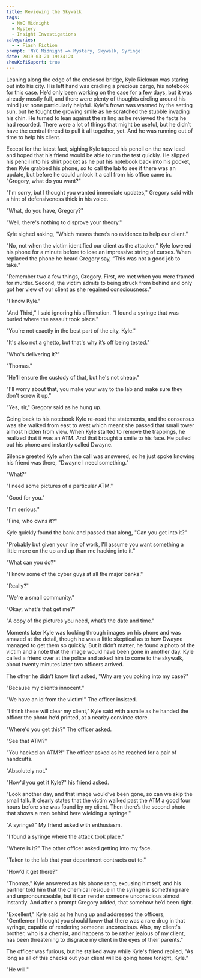 ```yaml
---
title: Reviewing the Skywalk
tags:
  - NYC Midnight
  - Mystery
  - Insight Investigations
categories:
  - - Flash Fiction
prompt: 'NYC Midnight => Mystery, Skywalk, Syringe'
date: 2019-03-21 19:34:24
showKofiSuport: true
---
```


Leaning along the edge of the enclosed bridge, Kyle Rickman was staring out into his city.  His left hand was cradling a precious cargo, his notebook for this case.  He’d only been working on the case for a few days, but it was already mostly full, and there were plenty of thoughts circling around his mind just none particularly helpful.  Kyle's frown was warmed by the setting sun, but he fought the growing smile as he scratched the stubble invading his chin.  He turned to lean against the railing as he reviewed the facts he had recorded.  There were a lot of things that might be useful, but he didn’t have the central thread to pull it all together, yet.  And he was running out of time to help his client.

Except for the latest fact, sighing Kyle tapped his pencil on the new lead and hoped that his friend would be able to run the test quickly.  He slipped his pencil into his shirt pocket as he put his notebook back into his pocket, then Kyle grabbed his phone, so to call the lab to see if there was an update, but before he could unlock it a call from his office came in.<!-- more --> "Gregory, what do you want?"

"I'm sorry, but I thought you wanted immediate updates," Gregory said with a hint of defensiveness thick in his voice.

"What, do you have, Gregory?"

"Well, there's nothing to disprove your theory."

Kyle sighed asking, "Which means there’s no evidence to help our client."

"No, not when the victim identified our client as the attacker.”  Kyle lowered his phone for a minute before to lose an impressive string of curses.  When replaced the phone he heard Gregory say, “This was not a good job to take."

"Remember two a few things, Gregory.  First, we met when you were framed for murder.  Second, the victim admits to being struck from behind and only got her view of our client as she regained consciousness."

"I know Kyle."

"And Third,” I said ignoring his affirmation.  “I found a syringe that was buried where the assault took place."

"You're not exactly in the best part of the city, Kyle."

"It's also not a ghetto, but that's why it’s off being tested."

"Who's delivering it?"

"Thomas."

“He'll ensure the custody of that, but he's not cheap."

"I'll worry about that, you make your way to the lab and make sure they don't screw it up."

"Yes, sir," Gregory said as he hung up.

Going back to his notebook Kyle re-read the statements, and the consensus was she walked from east to west which meant she passed that small tower almost hidden from view.  When Kyle started to remove the trappings, he realized that it was an ATM.  And that brought a smile to his face.  He pulled out his phone and instantly called Dwayne.

Silence greeted Kyle when the call was answered, so he just spoke knowing his friend was there, "Dwayne I need something."

"What?"

"I need some pictures of a particular ATM."

"Good for you."

"I'm serious."

"Fine, who owns it?"

Kyle quickly found the bank and passed that along, "Can you get into it?"

"Probably but given your line of work, I'll assume you want something a little more on the up and up than me hacking into it."

"What can you do?"

"I know some of the cyber guys at all the major banks."

"Really?"

"We're a small community."

"Okay, what's that get me?"

"A copy of the pictures you need, what’s the date and time."

Moments later Kyle was looking through images on his phone and was amazed at the detail, though he was a little skeptical as to how Dwayne managed to get them so quickly.  But it didn’t matter, he found a photo of the victim and a note that the image would have been gone in another day.  Kyle called a friend over at the police and asked him to come to the skywalk, about twenty minutes later two officers arrived.

The other he didn’t know first asked, "Why are you poking into my case?"

"Because my client’s innocent."

"We have an id from the victim!"  The officer insisted.

“I think these will clear my client," Kyle said with a smile as he handed the officer the photo he’d printed, at a nearby convince store.

"Where'd you get this?" The officer asked.

"See that ATM?"

"You hacked an ATM?!" The officer asked as he reached for a pair of handcuffs.

"Absolutely not."

"How'd you get it Kyle?" his friend asked.

"Look another day, and that image would’ve been gone, so can we skip the small talk.  It clearly states that the victim walked past the ATM a good four hours before she was found by my client.  Then there’s the second photo that shows a man behind here wielding a syringe."

"A syringe?"  My friend asked with enthusiasm.

"I found a syringe where the attack took place."

"Where is it?"  The other officer asked getting into my face.

"Taken to the lab that your department contracts out to."

"How’d it get there?"

"Thomas," Kyle answered as his phone rang, excusing himself, and his partner told him that the chemical residue in the syringe is something rare and unpronounceable, but it can render someone unconscious almost instantly.  And after a prompt Gregory added, that somehow he’d been right.

"Excellent," Kyle said as he hung up and addressed the officers, "Gentlemen I thought you should know that there was a rare drug in that syringe, capable of rendering someone unconscious.  Also, my client's brother, who is a chemist, and happens to be rather jealous of my client, has been threatening to disgrace my client in the eyes of their parents."

The officer was furious, but he stalked away while Kyle's friend replied, "As long as all of this checks out your client will be going home tonight, Kyle."

"He will."